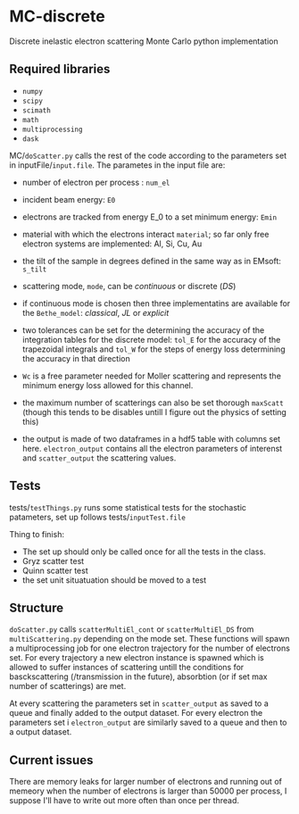 # MC-discrete

Discrete inelastic electron scattering Monte Carlo python implementation

## Required libraries
* `numpy`
* `scipy`
* `scimath`
* `math`
* `multiprocessing`
* `dask`


MC/`doScatter.py` calls the rest of the code according to the parameters set in inputFile/`input.file`. The parametes in the input file are:
* number of electron per process : `num_el`
* incident beam energy: `E0`
* electrons are tracked from energy E_0 to a set minimum energy: `Emin`
* material with which the electrons interact `material`; so far only free electron systems are implemented: Al, Si, Cu, Au
* the tilt of the sample in degrees defined in the same way as in EMsoft: `s_tilt`
* scattering mode, `mode`, can be _continuous_ or discrete (_DS_)
* if continuous mode is chosen then three implementatins are available for the `Bethe_model`: _classical_, _JL_ or _explicit_

* two tolerances can be set for the determining the accuracy of the integration tables for the discrete model: `tol_E` for the accuracy of the trapezoidal  integrals and `tol_W` for the steps of energy loss determining the accuracy in that direction
* `Wc` is a free parameter needed for Moller scattering and represents the minimum energy loss allowed for this channel.

* the maximum number of scatterings can also be set thorough `maxScatt` (though this tends to be disables untill I figure out the physics of setting this)

* the output is made of two dataframes in a hdf5 table with columns set here. `electron_output` contains all the electron parameters of interenst and `scatter_output` the scattering values. 

## Tests

tests/`testThings.py` runs some statistical tests for the stochastic patameters, set up follows tests/`inputTest.file`

Thing to finish:
* The set up should only be called once for all the tests in the class.
* Gryz scatter test
* Quinn scatter test
* the set unit situatuation should be moved to a test

## Structure
`doScatter.py` calls `scatterMultiEl_cont` or `scatterMultiEl_DS` from `multiScattering.py` depending on the mode set. These functions will spawn a multiprocessing job for one electron trajectory for the number of electrons set. For every trajectory a new electron instance is spawned which is allowed to suffer instances of scattering untill the conditions for basckscattering (/transmission in the future), absorbtion (or if set max number of scatterings) are met. 

At every scattering the parameters set in `scatter_output` as saved to a queue and finally added to the output dataset. 
For every electron the parameters set i `electron_output` are similarly saved to a queue and then to a output dataset. 

## Current issues

There are memory leaks for larger number of electrons and running out of memeory when the number of electrons is larger than 50000 per process, I suppose I'll have to write out more often than once per thread. 
